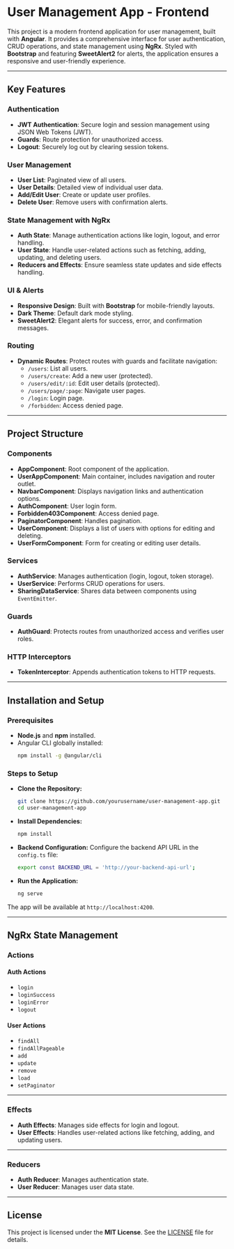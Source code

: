 # User Management App - Frontend

This project is a modern frontend application for user management, built with **Angular**. It provides a comprehensive interface for user authentication, CRUD operations, and state management using **NgRx**. Styled with **Bootstrap** and featuring **SweetAlert2** for alerts, the application ensures a responsive and user-friendly experience.

---

## Key Features

### **Authentication**
- **JWT Authentication**: Secure login and session management using JSON Web Tokens (JWT).
- **Guards**: Route protection for unauthorized access.
- **Logout**: Securely log out by clearing session tokens.

### **User Management**
- **User List**: Paginated view of all users.
- **User Details**: Detailed view of individual user data.
- **Add/Edit User**: Create or update user profiles.
- **Delete User**: Remove users with confirmation alerts.

### **State Management with NgRx**
- **Auth State**: Manage authentication actions like login, logout, and error handling.
- **User State**: Handle user-related actions such as fetching, adding, updating, and deleting users.
- **Reducers and Effects**: Ensure seamless state updates and side effects handling.

### **UI & Alerts**
- **Responsive Design**: Built with **Bootstrap** for mobile-friendly layouts.
- **Dark Theme**: Default dark mode styling.
- **SweetAlert2**: Elegant alerts for success, error, and confirmation messages.

### **Routing**
- **Dynamic Routes**: Protect routes with guards and facilitate navigation:
  - `/users`: List all users.
  - `/users/create`: Add a new user (protected).
  - `/users/edit/:id`: Edit user details (protected).
  - `/users/page/:page`: Navigate user pages.
  - `/login`: Login page.
  - `/forbidden`: Access denied page.

---

## Project Structure

### **Components**
- **AppComponent**: Root component of the application.
- **UserAppComponent**: Main container, includes navigation and router outlet.
- **NavbarComponent**: Displays navigation links and authentication options.
- **AuthComponent**: User login form.
- **Forbidden403Component**: Access denied page.
- **PaginatorComponent**: Handles pagination.
- **UserComponent**: Displays a list of users with options for editing and deleting.
- **UserFormComponent**: Form for creating or editing user details.

### **Services**
- **AuthService**: Manages authentication (login, logout, token storage).
- **UserService**: Performs CRUD operations for users.
- **SharingDataService**: Shares data between components using `EventEmitter`.

### **Guards**
- **AuthGuard**: Protects routes from unauthorized access and verifies user roles.

### **HTTP Interceptors**
- **TokenInterceptor**: Appends authentication tokens to HTTP requests.

---

## Installation and Setup

### **Prerequisites**
- **Node.js** and **npm** installed.
- Angular CLI globally installed:
  ```bash
  npm install -g @angular/cli

### **Steps to Setup**
- **Clone the Repository:**
  ```bash
  git clone https://github.com/yourusername/user-management-app.git
  cd user-management-app

- **Install Dependencies:**
  ```bash
  npm install

- **Backend Configuration:** Configure the backend API URL in the `config.ts` file:
  ```bash
  export const BACKEND_URL = 'http://your-backend-api-url';

- **Run the Application:** 
  ```bash
  ng serve

The app will be available at `http://localhost:4200`.

---

## NgRx State Management

### **Actions**

#### **Auth Actions**
- `login`
- `loginSuccess`
- `loginError`
- `logout`

#### **User Actions**
- `findAll`
- `findAllPageable`
- `add`
- `update`
- `remove`
- `load`
- `setPaginator`

---

### **Effects**

- **Auth Effects**: Manages side effects for login and logout.
- **User Effects**: Handles user-related actions like fetching, adding, and updating users.

---

### **Reducers**

- **Auth Reducer**: Manages authentication state.
- **User Reducer**: Manages user data state.

---

## License

This project is licensed under the **MIT License**. See the [LICENSE](./LICENSE) file for details.